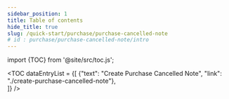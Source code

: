 ```yaml
---
sidebar_position: 1
title: Table of contents
hide_title: true
slug: /quick-start/purchase/purchase-cancelled-note 
# id : purchase/purchase-cancelled-note/intro
---
```


import {TOC} from '@site/src/toc.js';

<TOC
dataEntryList = {[
{"text": "Create Purchase Cancelled Note", "link": "./create-purchase-cancelled-note"},  
]}
/>
    
        
 
